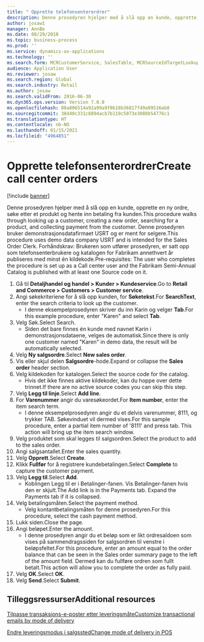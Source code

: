 ```yaml
---
title: " Opprette telefonsenterordrer"
description: Denne prosedyren hjelper med å slå opp en kunde, opprette en ny ordre, søke etter et produkt og hente inn betaling fra kunden.
author: josaw1
manager: AnnBe
ms.date: 08/29/2018
ms.topic: business-process
ms.prod: ''
ms.service: dynamics-ax-applications
ms.technology: ''
ms.search.form: MCRCustomerService, SalesTable, MCRSourceIdTargetLookup, MCRSalesQuickQuote, MCRSalesOrderRecap, MCRCustPaymDialog, MCRCustPaymLookup
audience: Application User
ms.reviewer: josaw
ms.search.region: Global
ms.search.industry: Retail
ms.author: josaw
ms.search.validFrom: 2016-06-30
ms.dyn365.ops.version: Version 7.0.0
ms.openlocfilehash: 08a806514a92a99a9f0b18b36817f49a09516ab8
ms.sourcegitcommit: 38d40c331c8894acb7b119c5073e3088b54776c1
ms.translationtype: HT
ms.contentlocale: nb-NO
ms.lasthandoff: 01/15/2021
ms.locfileid: "4964851"
---
```

# <a name="create-call-center-orders"></a><span data-ttu-id="4b2df-103"> Opprette telefonsenterordrer</span><span class="sxs-lookup"><span data-stu-id="4b2df-103">Create call center orders</span></span>

[!include [banner](../includes/banner.md)]

<span data-ttu-id="4b2df-104">Denne prosedyren hjelper med å slå opp en kunde, opprette en ny ordre, søke etter et produkt og hente inn betaling fra kunden.</span><span class="sxs-lookup"><span data-stu-id="4b2df-104">This procedure walks through looking up a customer, creating a new order, searching for a product, and collecting payment from the customer.</span></span> <span data-ttu-id="4b2df-105">Denne prosedyren bruker demonstrasjonsdatafirmaet USRT og er ment for selgere.</span><span class="sxs-lookup"><span data-stu-id="4b2df-105">This procedure uses demo data company USRT and is intended for the Sales Order Clerk.</span></span> <span data-ttu-id="4b2df-106">Forhåndskrav: Brukeren som utfører prosedyren, er satt opp som telefonsenterbrukere og katalogen for Fabrikam annethvert år publiseres med minst én kildekode.</span><span class="sxs-lookup"><span data-stu-id="4b2df-106">Pre-requisites:  The user who completes the procedure is set up as a Call center user and the Fabrikam Semi-Annual Catalog is published with at least one Source code on it.</span></span>

1. <span data-ttu-id="4b2df-107">Gå til **Detaljhandel og handel \> Kunder \> Kundeservice**.</span><span class="sxs-lookup"><span data-stu-id="4b2df-107">Go to **Retail and Commerce \> Customers \> Customer service**.</span></span>
2. <span data-ttu-id="4b2df-108">Angi søkekriteriene for å slå opp kunden, for **Søketekst**.</span><span class="sxs-lookup"><span data-stu-id="4b2df-108">For **SearchText**, enter the search criteria to look up the customer.</span></span>
    * <span data-ttu-id="4b2df-109">I denne eksempelprosedyren skriver du inn Karin og velger **Tab**.</span><span class="sxs-lookup"><span data-stu-id="4b2df-109">For this example procedure, enter "Karen" and select **Tab**.</span></span>  
3. <span data-ttu-id="4b2df-110">Velg Søk.</span><span class="sxs-lookup"><span data-stu-id="4b2df-110">Select Search.</span></span>
    * <span data-ttu-id="4b2df-111">Siden det bare finnes én kunde med navnet Karin i demonstrasjonsdataene, velges de automatisk.</span><span class="sxs-lookup"><span data-stu-id="4b2df-111">Since there is only one customer named "Karen" in demo data, the result will be automatically selected.</span></span>  
4. <span data-ttu-id="4b2df-112">Velg **Ny salgsordre**.</span><span class="sxs-lookup"><span data-stu-id="4b2df-112">Select **New sales order**.</span></span>
5. <span data-ttu-id="4b2df-113">Vis eller skjul delen **Salgsordre**-hode.</span><span class="sxs-lookup"><span data-stu-id="4b2df-113">Expand or collapse the **Sales order** header section.</span></span>
6. <span data-ttu-id="4b2df-114">Velg kildekoden for katalogen.</span><span class="sxs-lookup"><span data-stu-id="4b2df-114">Select the source code for the catalog.</span></span>
    * <span data-ttu-id="4b2df-115">Hvis det ikke finnes aktive kildekoder, kan du hoppe over dette trinnet.</span><span class="sxs-lookup"><span data-stu-id="4b2df-115">If there are no active source codes you can skip this step.</span></span>  
7. <span data-ttu-id="4b2df-116">Velg **Legg til linje**.</span><span class="sxs-lookup"><span data-stu-id="4b2df-116">Select **Add line**.</span></span>
8. <span data-ttu-id="4b2df-117">For **Varenummer** angir du varesøkeordet.</span><span class="sxs-lookup"><span data-stu-id="4b2df-117">For **Item number**, enter the item search term.</span></span>
    * <span data-ttu-id="4b2df-118">I denne eksempelprosedyren angir du et delvis varenummer, 8111, og trykker TAB. Søkevinduet vil dermed vises.</span><span class="sxs-lookup"><span data-stu-id="4b2df-118">For this sample procedure, enter a partial item number of '8111' and press tab. This action will bring up the item search window.</span></span>  
9. <span data-ttu-id="4b2df-119">Velg produktet som skal legges til salgsordren.</span><span class="sxs-lookup"><span data-stu-id="4b2df-119">Select the product to add to the sales order.</span></span>
10. <span data-ttu-id="4b2df-120">Angi salgsantallet.</span><span class="sxs-lookup"><span data-stu-id="4b2df-120">Enter the sales quantity.</span></span>
11. <span data-ttu-id="4b2df-121">Velg **Opprett**.</span><span class="sxs-lookup"><span data-stu-id="4b2df-121">Select **Create**.</span></span>
12. <span data-ttu-id="4b2df-122">Klikk **Fullfør** for å registrere kundebetalingen.</span><span class="sxs-lookup"><span data-stu-id="4b2df-122">Select **Complete** to capture the customer payment.</span></span>
13. <span data-ttu-id="4b2df-123">Velg **Legg til**.</span><span class="sxs-lookup"><span data-stu-id="4b2df-123">Select **Add**.</span></span>
    * <span data-ttu-id="4b2df-124">Koblingen Legg til er i Betalinger-fanen. Vis Betalinger-fanen hvis den er skjult.</span><span class="sxs-lookup"><span data-stu-id="4b2df-124">The Add link is in the Payments tab. Expand the Payments tab if it is collapsed.</span></span>  
14. <span data-ttu-id="4b2df-125">Velg betalingsmåten.</span><span class="sxs-lookup"><span data-stu-id="4b2df-125">Select the payment method.</span></span>
    * <span data-ttu-id="4b2df-126">Velg kontantbetalingsmåten for denne prosedyren.</span><span class="sxs-lookup"><span data-stu-id="4b2df-126">For this procedure, select the cash payment method.</span></span>  
15. <span data-ttu-id="4b2df-127">Lukk siden.</span><span class="sxs-lookup"><span data-stu-id="4b2df-127">Close the page.</span></span>
16. <span data-ttu-id="4b2df-128">Angi beløpet.</span><span class="sxs-lookup"><span data-stu-id="4b2df-128">Enter the amount.</span></span>
    * <span data-ttu-id="4b2df-129">I denne prosedyren angir du et beløp som er likt ordresaldoen som vises på sammendragssiden for salgsordren til venstre i beløpsfeltet.</span><span class="sxs-lookup"><span data-stu-id="4b2df-129">For this procedure, enter an amount equal to the order balance that can be seen in the Sales order summary page to the left of the amount field.</span></span> <span data-ttu-id="4b2df-130">Dermed kan du fullføre ordren som fullt betalt.</span><span class="sxs-lookup"><span data-stu-id="4b2df-130">This action will allow you to complete the order as fully paid.</span></span>  
17. <span data-ttu-id="4b2df-131">Velg **OK**.</span><span class="sxs-lookup"><span data-stu-id="4b2df-131">Select **OK**.</span></span>
18. <span data-ttu-id="4b2df-132">Velg **Send**.</span><span class="sxs-lookup"><span data-stu-id="4b2df-132">Select **Submit**.</span></span>

## <a name="additional-resources"></a><span data-ttu-id="4b2df-133">Tilleggsressurser</span><span class="sxs-lookup"><span data-stu-id="4b2df-133">Additional resources</span></span>

[<span data-ttu-id="4b2df-134">Tilpasse transaksjons-e-poster etter leveringsmåte</span><span class="sxs-lookup"><span data-stu-id="4b2df-134">Customize transactional emails by mode of delivery</span></span>](../customize-email-delivery-mode.md)

[<span data-ttu-id="4b2df-135">Endre leveringsmodus i salgssted</span><span class="sxs-lookup"><span data-stu-id="4b2df-135">Change mode of delivery in POS</span></span>](../pos-change-delivery-mode.md)

